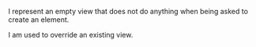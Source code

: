 I represent an empty view that does not do anything when being asked to create an element.

I am used to override an existing view.